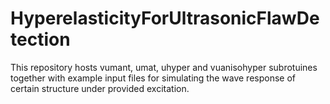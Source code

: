 # HyperelasticityForUltrasonicFlawDetection

This repository hosts vumant, umat, uhyper and vuanisohyper subrotuines together with example input files for simulating the wave response of certain structure under provided excitation. 
